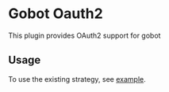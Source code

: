 # Gobot Oauth2

This plugin provides OAuth2 support for gobot

## Usage

To use the existing strategy, see [example](./example_test.go).
